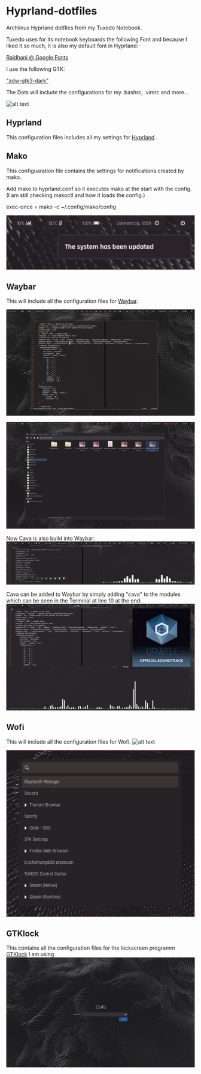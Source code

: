 # Hyprland-dotfiles
Archlinux Hyprland dotfiles from my Tuxedo Notebook. 

Tuxedo uses for its notebook keyboards the following Font and because I liked it so much, it is also my default font in Hyprland:

[Rajdhani @ Google Fonts](https://fonts.google.com/specimen/Rajdhani)

I use the following GTK: 

["adw-gtk3-dark"](https://www.pling.com/p/1779168)


The Dots will include the configurations for my .bashrc, .vimrc and more... 

![alt text](https://github.com/Morriarthy/Hyprland-dotfiles/blob/c9c2ff8a0a260496102e3de084bae539711dab27/2023-09-20-design.png
"Screenshot of my Hyprland Theme and desktops.")

 ## Hyprland
 This configuration files includes all my settings for [Hyprland](https://wiki.hyprland.org/Getting-Started/Installation/) .

 ## Mako
 This configuaration file contains the settings for notifications created by mako.

Add mako to hyprland.conf so it executes mako at the start with the config. 
(I am still checking makoctl and how it loads the config.)

exec-once = mako -c ~/.config/mako/config

![alt text](https://github.com/Morriarthy/Hyprland-dotfiles/blob/ee3308240a3a9e288c691ebe390ed183649f8816/screenshots/20231102_13h01m10s_grim.png "example of a mako message")
 
 ## Waybar
 This will include all the configuration files for [Waybar](https://github.com/Alexays/Waybar).

![alt text](https://github.com/Morriarthy/Hyprland-dotfiles/blob/main/screenshots/swappy-20240109_113246.png "Waybar")

![alt text](https://github.com/Morriarthy/Hyprland-dotfiles/blob/main/screenshots/20240109_11h53m07s_grim.png "Waybar alternatives clicked")

Now Cava is also build into Waybar:
![alt text](https://github.com/Morriarthy/Hyprland-dotfiles/blob/7e20876bcc3dd65dbe0fe05763121cbcceada27a/screenshots/20231120_18h12m46s_grim.png "Waybar with Cava running")

Cava can be added to Waybar by simply adding "cava" to the modules which can be seen in the Terminal at line 10 at the end:
![alt_text](https://github.com/Morriarthy/Hyprland-dotfiles/blob/main/screenshots/20240109_12h06m58s_grim.png "Waybar running Cava and showing the section of the Waybar modules in the terminal")
 
 ## Wofi
 This will include all the configuration files for Wofi.
 ![alt text](https://github.com/Morriarthy/Hyprland-dotfiles/blob/c9c2ff8a0a260496102e3de084bae539711dab27/screenshots/20230921_12h59m48s_grim.png "Wofi Menu")

![alt_text](https://github.com/Morriarthy/Hyprland-dotfiles/blob/main/screenshots/20240109_11h57m53s_grim.png "Wofi Menu zoomed in")

 ## GTKlock
 This contains all the configuration files for the lockscreen programm [GTKlock](https://github.com/jovanlanik/gtklock/tree/master) I am using.
 ![alt text](https://github.com/Morriarthy/Hyprland-dotfiles/blob/2c0d313e015c24b71aefd2047730dbbcd93676ff/screenshots/20231109_13h49m56s_grim.png "GTKlock")
